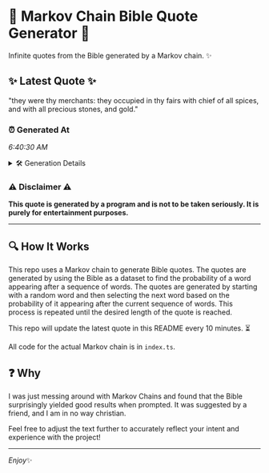 # 📖 Markov Chain Bible Quote Generator 📖

Infinite quotes from the Bible generated by a Markov chain. ✨

## ✨ Latest Quote ✨
"they were thy merchants: they occupied in thy fairs with chief of all spices, and with all precious stones, and gold."

### ⏰ Generated At
*6:40:30 AM*

<details>
    <summary>🛠️ Generation Details</summary>
    <p>
        <strong>🌱 Seed:</strong> they<br>
        <strong>🔄 Iterations:</strong> 20<br>
        <strong>📜 Context History:</strong><br>[ they ]: were<br>[ they, were ]: thy<br>[ they, were, thy ]: merchants:<br>[ they, were, thy, merchants: ]: they<br>[ they, were, thy, merchants:, they ]: occupied<br>[ they, were, thy, merchants:, they, occupied ]: in<br>[ were, thy, merchants:, they, occupied, in ]: thy<br>[ thy, merchants:, they, occupied, in, thy ]: fairs<br>[ merchants:, they, occupied, in, thy, fairs ]: with<br>[ they, occupied, in, thy, fairs, with ]: chief<br>[ occupied, in, thy, fairs, with, chief ]: of<br>[ in, thy, fairs, with, chief, of ]: all<br>[ thy, fairs, with, chief, of, all ]: spices,<br>[ fairs, with, chief, of, all, spices, ]: and<br>[ with, chief, of, all, spices,, and ]: with<br>[ chief, of, all, spices,, and, with ]: all<br>[ of, all, spices,, and, with, all ]: precious<br>[ all, spices,, and, with, all, precious ]: stones,<br>[ spices,, and, with, all, precious, stones, ]: and<br>[ and, with, all, precious, stones,, and ]: gold.<br>
    </p>
</details>

### ⚠️ Disclaimer ⚠️
**This quote is generated by a program and is not to be taken seriously. It is purely for entertainment purposes.**

---

## 🔍 How It Works

This repo uses a Markov chain to generate Bible quotes. The quotes are generated by using the Bible as a dataset to find the probability of a word appearing after a sequence of words. The quotes are generated by starting with a random word and then selecting the next word based on the probability of it appearing after the current sequence of words. This process is repeated until the desired length of the quote is reached.

This repo will update the latest quote in this README every 10 minutes. ⏳

All code for the actual Markov chain is in `index.ts`.

## ❓ Why

I was just messing around with Markov Chains and found that the Bible surprisingly yielded good results when prompted. 
It was suggested by a friend, and I am in no way christian.

Feel free to adjust the text further to accurately reflect your intent and experience with the project!

---

*Enjoy*✨
